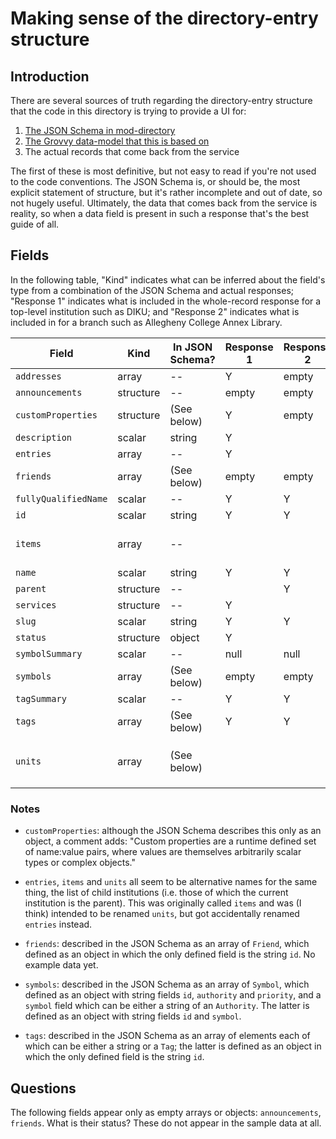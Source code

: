 # Making sense of the directory-entry structure


## Introduction

There are several sources of truth regarding the directory-entry structure that the code in this directory is trying to provide a UI for:

1. [The JSON Schema in mod-directory](https://github.com/openlibraryenvironment/mod-directory/blob/master/ramls/dirent.json)
2. [The Grovvy data-model that this is based on](https://github.com/openlibraryenvironment/mod-directory/blob/master/service/grails-app/domain/org/olf/okapi/modules/directory/DirectoryEntry.groovy)
3. The actual records that come back from the service

The first of these is most definitive, but not easy to read if you're not used to the code conventions. The JSON Schema is, or should be, the most explicit statement of structure, but it's rather incomplete and out of date, so not hugely useful. Ultimately, the data that comes back from the service is reality, so when a data field is present in such a response that's the best guide of all.


## Fields

In the following table, "Kind" indicates what can be inferred about the field's type from a combination of the JSON Schema and actual responses; "Response 1" indicates what is included in the whole-record response for a top-level institution such as DIKU; and "Response 2" indicates what is included in for a branch such as Allegheny College Annex Library.

Field                | Kind      | In JSON Schema?  | Response 1 | Response 2 | In UI?
------               | --------- | ---------------  | ---------- | ---------- | ------
`addresses`          | array     | --               | Y          | empty      | Y
`announcements`      | structure | --               | empty      | empty      |
`customProperties`   | structure | (See below)      | Y          | empty      | Y
`description`        | scalar    | string           | Y          |            | Y
`entries`            | array     | --               | Y          |            | Y
`friends`            | array     | (See below)      | empty      | empty      |
`fullyQualifiedName` | scalar    | --               | Y          | Y          | Y
`id`                 | scalar    | string           | Y          | Y          | _Not needed_
`items`              | array     | --               |            |            | _Probably superseded by `entries`_
`name`               | scalar    | string           | Y          | Y          | Y
`parent`             | structure | --               |            | Y          | Y
`services`           | structure | --               | Y          |            | XXX
`slug`               | scalar    | string           | Y          | Y          | Y
`status`             | structure | object           | Y          |            | Y
`symbolSummary`      | scalar    | --               | null       | null       | Y
`symbols`            | array     | (See below)      | empty      | empty      | _redundant_
`tagSummary`         | scalar    | --               | Y          | Y           | Y
`tags`               | array     | (See below)      | Y          | Y          | _redundant_
`units`              | array     | (See below)      |            |            | _Probably omitted to prefer `entries`_

### Notes

* `customProperties`: although the JSON Schema describes this only as an object, a comment adds: "Custom properties are a runtime defined set of name:value pairs, where values are themselves arbitrarily scalar types or complex objects."

* `entries`, `items` and `units` all seem to be alternative names for the same thing, the list of child institutions (i.e. those of which the current institution is the parent). This was originally called `items` and was (I think) intended to be renamed `units`, but got accidentally renamed `entries` instead.

* `friends`: described in the JSON Schema as an array of `Friend`, which defined as an object in which the only defined field is the string `id`. No example data yet.

* `symbols`: described in the JSON Schema as an array of `Symbol`, which defined as an object with string fields `id`, `authority` and `priority`, and a `symbol` field which can be either a string of an `Authority`. The latter is defined as an object with string fields `id` and `symbol`.

* `tags`: described in the JSON Schema as an array of elements each of which can be either a string or a `Tag`; the latter is defined as an object in which the only defined field is the string `id`.


## Questions

The following fields appear only as empty arrays or objects: `announcements`, `friends`. What is their status? These do not appear in the sample data at all.
